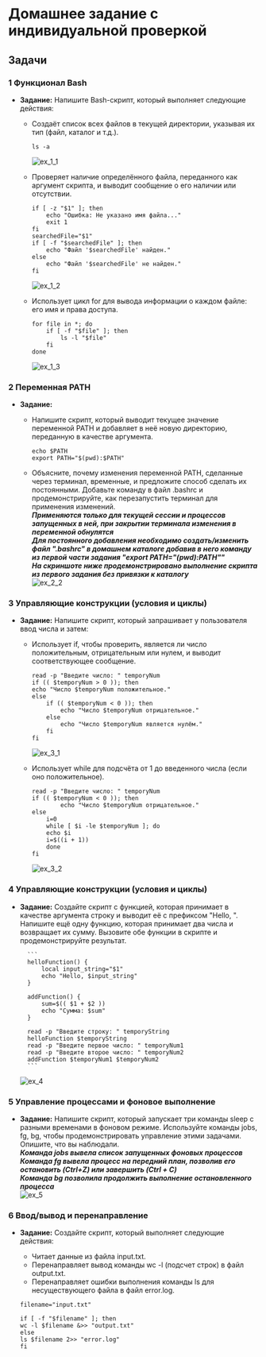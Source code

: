 # Домашнее задание с индивидуальной проверкой
##  Задачи
###   1 Функционал Bash

* **Задание:** Напишите Bash-скрипт, который выполняет следующие действия:
    -	Создаёт список всех файлов в текущей директории, указывая их тип (файл, каталог и т.д.).<br />
        
        ```
        ls -a
        ```
        ![ex_1_1](HW_1_1.PNG)
    -  Проверяет наличие определённого файла, переданного как аргумент скрипта, и выводит сообщение о его наличии или отсутствии.<br />

        ```
        if [ -z "$1" ]; then
            echo "Ошибка: Не указано имя файла..."
            exit 1
        fi
        searchedFile="$1"
        if [ -f "$searchedFile" ]; then 
            echo "Файл '$searchedFile' найден."
        else
            echo "Файл '$searchedFile' не найден."
        fi
        ```
        ![ex_1_2](HW_1_2.PNG)

    -  Использует цикл for для вывода информации о каждом файле: его имя и права доступа.<br />
        
        ```
        for file in *; do
            if [ -f "$file" ]; then
                ls -l "$file"
            fi
        done
        ```
        ![ex_1_3](HW_1_3.PNG)
###   2 Переменная PATH
* **Задание:**
    -	Напишите скрипт, который выводит текущее значение переменной PATH и добавляет в неё новую директорию, переданную в качестве аргумента.

        ```
        echo $PATH
        export PATH="$(pwd):$PATH"
        ```
    
    -	Объясните, почему изменения переменной PATH, сделанные через терминал, временные, и предложите способ сделать их постоянными. Добавьте команду в файл .bashrc и продемонстрируйте, как перезапустить терминал для применения изменений.<br />
    <b><i>Применяются только для текущей сессии и процессов запущенных в ней, при закрытии терминала  изменения в переменной обнулятся<br />
    Для постоянного добавления необходимо создать/изменить файл ".bashrc" в домашнем каталоге добавив в него команду из первой части задания "export PATH="$(pwd):$PATH""<br />
    На скриншоте ниже продемонстрировано выполнение скрипта из первого задания без привязки к каталогу</b></i><br />
    ![ex_2_2](HW_2_2.PNG)
###   3 Управляющие конструкции (условия и циклы)
* **Задание:** Напишите скрипт, который запрашивает у пользователя ввод числа и затем:
    -	Использует if, чтобы проверить, является ли число положительным, отрицательным или нулем, и выводит соответствующее сообщение.

        ```
        read -p "Введите число: " temporyNum
        if (( $temporyNum > 0 )); then
        echo "Число $temporyNum положительное."
        else
            if (( $temporyNum < 0 )); then
                echo "Число $temporyNum отрицательное."
            else
                echo "Число $temporyNum является нулём."
            fi
        fi
        ```
        ![ex_3_1](HW_3_1.PNG)
    -	Использует while для подсчёта от 1 до введенного числа (если оно положительное).

        ```
        read -p "Введите число: " temporyNum
        if (( $temporyNum < 0 )); then
                echo "Число $temporyNum отрицательное."
        else
            i=0
            while [ $i -le $temporyNum ]; do
            echo $i
            i=$((i + 1))
            done
        fi
        ```
        ![ex_3_2](HW_3_2.PNG)
###   4 Управляющие конструкции (условия и циклы)
* **Задание:** Создайте скрипт с функцией, которая принимает в качестве аргумента строку и выводит её с префиксом "Hello, ". Напишите ещё одну функцию, которая принимает два числа и возвращает их сумму. Вызовите обе функции в скрипте и продемонстрируйте результат.

        ```
        helloFunction() {
            local input_string="$1"
            echo "Hello, $input_string"
        }

        addFunction() {
            sum=$(( $1 + $2 ))
            echo "Сумма: $sum"
        }

        read -p "Введите строку: " temporyString
        helloFunction $temporyString
        read -p "Введите первое число: " temporyNum1
        read -p "Введите второе число: " temporyNum2
        addFunction $temporyNum1 $temporyNum2
        ```

    ![ex_4](HW_4.PNG)
###   5 Управление процессами и фоновое выполнение
* **Задание:** Напишите скрипт, который запускает три команды sleep с разными временами в фоновом режиме. Используйте команды jobs, fg, bg, чтобы продемонстрировать управление этими задачами. Опишите, что вы наблюдали.<br />
    <b><i>
    Команда jobs вывела список запущенных фоновых процессов<br />
    Команда fg вывела процесс на передний план, позволив его остановить (Ctrl+Z) или завершить (Ctrl + C)<br />
    Команда bg позволила продолжить выполнение остановленного процесса
    </b></i><br />
    ![ex_5](HW_5.PNG)
###   6 Ввод/вывод и перенаправление
* **Задание:** Создайте скрипт, который выполняет следующие действия:
    -	Читает данные из файла input.txt.
    -	Перенаправляет вывод команды wc -l (подсчет строк) в файл output.txt.
    -	Перенаправляет ошибки выполнения команды ls для несуществующего файла в файл error.log.
    
    ```
    filename="input.txt"

    if [ -f "$filename" ]; then
    wc -l $filename &>> "output.txt"
    else
    ls $filename 2>> "error.log"
    fi
    ```

